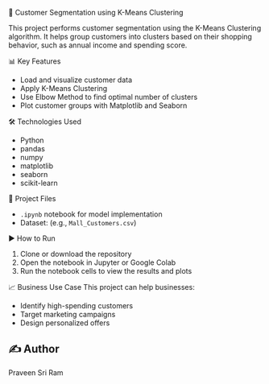 👥 Customer Segmentation using K-Means Clustering

This project performs customer segmentation using the K-Means Clustering algorithm. It helps group customers into clusters based on their shopping behavior, such as annual income and spending score.

📊 Key Features
- Load and visualize customer data
- Apply K-Means Clustering
- Use Elbow Method to find optimal number of clusters
- Plot customer groups with Matplotlib and Seaborn

🛠️ Technologies Used
- Python
- pandas
- numpy
- matplotlib
- seaborn
- scikit-learn

📁 Project Files
- `.ipynb` notebook for model implementation
- Dataset: (e.g., `Mall_Customers.csv`)

▶️ How to Run
1. Clone or download the repository
2. Open the notebook in Jupyter or Google Colab
3. Run the notebook cells to view the results and plots

📈 Business Use Case
This project can help businesses:
- Identify high-spending customers
- Target marketing campaigns
- Design personalized offers

## ✍️ Author
Praveen Sri Ram
